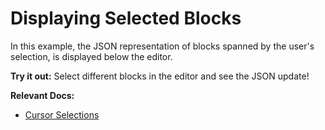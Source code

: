 # Displaying Selected Blocks

In this example, the JSON representation of blocks spanned by the user's selection, is displayed below the editor.

**Try it out:** Select different blocks in the editor and see the JSON update!

**Relevant Docs:**

- [Cursor Selections](/docs/reference/editor/cursor-selections)
